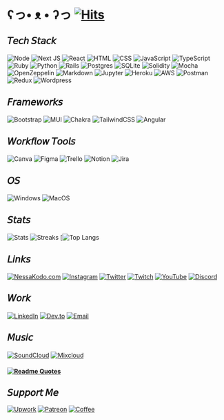 # ʕっ• ᴥ • ʔっ [![Hits](https://hits.seeyoufarm.com/api/count/incr/badge.svg?url=https%3A%2F%2Fgithub.com%2Fgjbae1212%2Fhit-counter&count_bg=%23b325ae&title_bg=%23555555&icon=&icon_color=%23E7E7E7&title=hits&edge_flat=false)](https://hits.seeyoufarm.com)

## 𝘛𝘦𝘤𝘩 𝘚𝘵𝘢𝘤𝘬

#### 
![Node](https://img.shields.io/badge/Node.js-b325ae?style=for-the-badge&logo=nodedotjs&logoColor=white)
![Next JS](https://img.shields.io/badge/Next-b325ae?style=for-the-badge&logo=next.js&logoColor=white)
![React](https://img.shields.io/badge/react-b325ae?style=for-the-badge&logo=react&logoColor=white)
![HTML](https://img.shields.io/badge/HTML5-b325ae?style=for-the-badge&logo=html5&logoColor=white)
![CSS](https://img.shields.io/badge/CSS3-b325ae?style=for-the-badge&logo=css3&logoColor=white)
![JavaScript](https://img.shields.io/badge/javascript-b325ae?style=for-the-badge&logo=javascript&logoColor=white)
![TypeScript](https://img.shields.io/badge/TypeScript-b325ae?style=for-the-badge&logo=typescript&logoColor=white)
![Ruby](https://img.shields.io/badge/ruby-b325ae?style=for-the-badge&logo=ruby&logoColor=white)
![Python](https://img.shields.io/badge/Python-b325ae?style=for-the-badge&logo=python&logoColor=white)
![Rails](https://img.shields.io/badge/rails-b325ae?style=for-the-badge&logo=ruby-on-rails&logoColor=white)
![Postgres](https://img.shields.io/badge/postgres-b325ae?style=for-the-badge&logo=postgresql&logoColor=white)
![SQLite](https://img.shields.io/badge/sqlite-b325ae?style=for-the-badge&logo=sqlite&logoColor=white)
![Solidity](https://img.shields.io/badge/Solidity-b325ae?style=for-the-badge&logo=solidity&logoColor=white)
![Mocha](https://img.shields.io/badge/Mocha-b325ae?style=for-the-badge&logo=Mocha&logoColor=white)
![OpenZeppelin](https://img.shields.io/badge/OpenZeppelin-b325ae?logo=OpenZeppelin&logoColor=fff&style=for-the-badge)
![Markdown](https://img.shields.io/badge/markdown-b325ae?style=for-the-badge&logo=markdown&logoColor=white)
![Jupyter](https://img.shields.io/badge/Jupyter-b325ae?&style=for-the-badge&logo=Jupyter&logoColor=white)
![Heroku](https://img.shields.io/badge/heroku-b325ae?style=for-the-badge&logo=heroku&logoColor=white)
![AWS](https://img.shields.io/badge/Amazon_AWS-b325ae?style=for-the-badge&logo=amazonaws&logoColor=white)
![Postman](https://img.shields.io/badge/Postman-b325ae?style=for-the-badge&logo=Postman&logoColor=white)
![Redux](https://img.shields.io/badge/Redux-b325ae?style=for-the-badge&logo=redux&logoColor=white)
![Wordpress](https://img.shields.io/badge/Wordpress-b325ae?style=for-the-badge&logo=wordpress&logoColor=white)


## 𝘍𝘳𝘢𝘮𝘦𝘸𝘰𝘳𝘬𝘴

#### 
![Bootstrap](https://img.shields.io/badge/bootstrap-b325ae?style=for-the-badge&logo=bootstrap&logoColor=white)
![MUI](https://img.shields.io/badge/Material%20UI-b325ae?style=for-the-badge&logo=mui&logoColor=white)
![Chakra](https://img.shields.io/badge/Chakra--UI-b325ae?style=for-the-badge&logo=chakra-ui&logoColor=white)
![TailwindCSS](https://img.shields.io/badge/tailwindcss-b325ae?style=for-the-badge&logo=tailwind-css&logoColor=white)
![Angular](https://img.shields.io/badge/Angular-b325ae?style=for-the-badge&logo=angular&logoColor=white)


## 𝘞𝘰𝘳𝘬𝘧𝘭𝘰𝘸 𝘛𝘰𝘰𝘭𝘴

#### 
![Canva](https://img.shields.io/badge/Canva-b325ae?style=for-the-badge&logo=Canva&logoColor=white)
![Figma](https://img.shields.io/badge/Figma-b325ae?style=for-the-badge&logo=figma&logoColor=white)
![Trello](https://img.shields.io/badge/Trello-b325ae?style=for-the-badge&logo=trello&logoColor=white)
![Notion](https://img.shields.io/badge/Notion-b325ae?style=for-the-badge&logo=notion&logoColor=white)
![Jira](https://img.shields.io/badge/Jira-b325ae?style=for-the-badge&logo=Jira&logoColor=white)

## 𝘖𝘚

#### 
![Windows](https://img.shields.io/badge/Windows-b325ae?style=for-the-badge&logo=windows&logoColor=white)
![MacOS](https://img.shields.io/badge/mac%20os-b325ae?style=for-the-badge&logo=apple&logoColor=white)

## 𝘚𝘵𝘢𝘵𝘴

#### 
![Stats](https://github-readme-stats.vercel.app/api?username=nessakodo&theme=synthwave)
![Streaks](https://github-readme-streak-stats.herokuapp.com/?user=nessakodo&theme=synthwave)
[![Top Langs](https://github-readme-stats.vercel.app/api/top-langs/?username=nessakodo&layout=compact&theme=synthwave)

<!-- ![Graph](https://github-readme-activity-graph.cyclic.app/graph?username=nessakodo&theme=minimal)
![Profile](https://github-profile-summary-cards.vercel.app/api/cards/profile-details?username=nessakodo&theme=vue) -->


## 𝘓𝘪𝘯𝘬𝘴

#### 
[![NessaKodo.com](https://img.shields.io/badge/nessakodo.com-b325ae?style=for-the-badge&logo=About.me&logoColor=white)](https://www.nessakodo.com)
[![Instagram](https://img.shields.io/badge/Instagram-b325ae?style=for-the-badge&logo=instagram&logoColor=white)](https://www.instagram.com/nessakodo/)
[![Twitter](https://img.shields.io/badge/Twitter-b325ae?style=for-the-badge&logo=twitter&logoColor=white)](https://twitter.com/NessaKodo)
[![Twitch](https://img.shields.io/badge/Twitch-b325ae?style=for-the-badge&logo=twitch&logoColor=white)](https://www.twitch.tv/nessakodo)
[![YouTube](https://img.shields.io/badge/YouTube-b325ae?style=for-the-badge&logo=youtube&logoColor=white)](https://www.youtube.com/channel/UCWZbQMDx7YjkRh6M8bkrbIA)
[![Discord](https://img.shields.io/badge/Discord-b325ae?style=for-the-badge&logo=discord&logoColor=white)](https://discord.gg/KPsWXyK9cz)


## 𝘞𝘰𝘳𝘬

####
[![LinkedIn](https://img.shields.io/badge/LinkedIn-b325ae?style=for-the-badge&logo=linkedin&logoColor=white)](https://www.linkedin.com/in/nessakodo/)
[![Dev.to](https://img.shields.io/badge/dev.to-b325ae?style=for-the-badge&logo=dev.to&logoColor=white)](https://dev.to/nessakodo)
[![Email](https://img.shields.io/badge/Gmail-b325ae?style=for-the-badge&logo=gmail&logoColor=white)](mailto:nessakodo@gmail.com)


## 𝘔𝘶𝘴𝘪𝘤

#### 

[![SoundCloud](https://img.shields.io/badge/SoundCloud-b325ae?style=for-the-badge&logo=soundcloud&logoColor=white)](https://soundcloud.com/nessakodo)
[![Mixcloud](https://img.shields.io/badge/mix%20cloud-b325ae?style=for-the-badge&logo=mixcloud&logoColor=white)](https://www.mixcloud.com/nessakodo/)



####
#### [![Readme Quotes](https://quotes-github-readme.vercel.app/api?type=horizontal&theme=catppuccin_mocha&quote=Don’t+think+you+are,+know+you+are.&author=Morpheus)](https://github.com/piyushsuthar/github-readme-quotes)


## 𝘚𝘶𝘱𝘱𝘰𝘳𝘵 𝘔𝘦

[![Upwork](https://img.shields.io/badge/UpWork-b325ae?style=for-the-badge&logo=Upwork&logoColor=white)](https://www.upwork.com/freelancers/~01bfd66cd60c9efc0a?viewMode=1)
[![Patreon](https://img.shields.io/badge/Patreon-b325ae?style=for-the-badge&logo=patreon&logoColor=white)](https://www.patreon.com/nessakodo)
[![Coffee](https://img.shields.io/badge/Buy_Me_A_Coffee-b325ae?style=for-the-badge&logo=buy-me-a-coffee&logoColor=white)](https://www.buymeacoffee.com/nessakodo?new=1)
